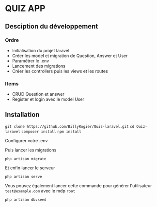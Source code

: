 # QUIZ APP

## Desciption du développement

### Ordre

 - Initialisation du projet laravel
 - Créer les model et migration de Question, Answer et User
 - Paramétrer le .env
 - Lancement des migrations
 - Créer les controllers puis les views et les routes

### Items

 - CRUD Question et answer
 - Register et login avec le model User

## Installation

`git clone https://github.com/BillyRogier/Quiz-laravel.git`
`cd Quiz-laravel`
`composer install`
`npm install`

Configurer votre .env

Puis lancer les migrations

`php artisan migrate`

Et enfin lancer le serveur

`php artisan serve`

Vous pouvez également lancer cette commande pour générer l'utilisateur `test@example.com` avec le mdp `root`

`php artisan db:seed`
